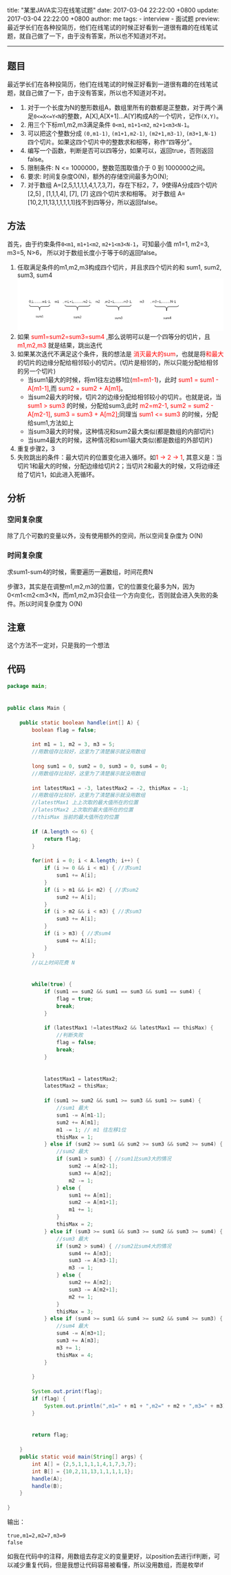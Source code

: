 title: "某里JAVA实习在线笔试题"
date: 2017-03-04 22:22:00 +0800
update: 2017-03-04 22:22:00 +0800
author: me
tags:
    - interview
    - 面试题
preview: 最近学长们在各种投简历，他们在线笔试的时候正好看到一道很有趣的在线笔试题，就自己做了一下，由于没有答案，所以也不知道对不对。

---

## 题目
最近学长们在各种投简历，他们在线笔试的时候正好看到一道很有趣的在线笔试题，就自己做了一下，由于没有答案，所以也不知道对不对。

- 1. 对于一个长度为N的整形数组A，数组里所有的数都是正整数，对于两个满足`0<=X<=Y<N`的整数，A[X],A[X+1]...A[Y]构成A的一个切片，记作`(X,Y)`。
- 2. 用三个下标m1,m2,m3满足条件 `0<m1`, `m1+1<m2`, `m2+1<m3<N-1`。
- 3. 可以把这个整数分成 `(0,m1-1)`, `(m1+1,m2-1)`, `(m2+1,m3-1)`, `(m3+1,N-1)` 四个切片。如果这四个切片中的整数求和相等，称作“四等分”。
- 4. 编写一个函数，判断是否可以四等分，如果可以，返回true，否则返回false。
- 5. 限制条件: N <= 1000000，整数范围取值介于 0 到 1000000之间。
- 6. 要求: 时间复杂度O(N)，额外的存储空间最多为O(N);
- 7. 对于数组 A=[2,5,1,1,1,1,4,1,7,3,7]，存在下标2，7，9使得A分成四个切片 [2,5] , [1,1,1,4], [7], [7] 这四个切片求和相等。 对于数组 A=[10,2,11,13,1,1,1,1,1]找不到四等分，所以返回false。

## 方法
首先，由于约束条件`0<m1`, `m1+1<m2`, `m2+1<m3<N-1`，可知最小值 m1=1, m2=3, m3=5, N>6， 所以对于数组长度小于等于6的返回false。

<ol>
	<li>任取满足条件的m1,m2,m3构成四个切片，并且求四个切片的和 sum1, sum2, sum3, sum4</li>
	<img src="images/interview-questions/1.png">
	<li>如果 <span style="color:red;">sum1=sum2=sum3=sum4</span> ,那么说明可以是一个四等分的切片，且 <span style="color:red;">m1,m2,m3</span> 就是结果，跳出迭代</li>
	<li>如果某次迭代不满足这个条件，我的想法是 <span style="color:red;">消灭最大的sum</span>，也就是将<span style="color:red;">和最大</span>的切片的边缘分配给相邻较小的切片。(切片是相邻的，所以只能分配给相邻的另一个切片)
		<ul>
			<li>当sum1最大的时候，将m1往左边移1位(<span style="color:red;">m1=m1-1</span>)，此时 <span style="color:red;">sum1 = sum1 - A[m1-1]</span>,而 <span style="color:red;">sum2 = sum2 + A[m1]</span>。</li>
			<li>当sum2最大的时候，切片2的边缘分配给相邻较小的切片。也就是说，当 <span style="color:red;">sum1 > sum3</span> 的时候，分配给sum3,此时 <span style="color:red;">m2=m2-1</span>, <span style="color:red;">sum2 = sum2 - A[m2-1]</span>,<span style="color:red;"> sum3 = sum3 + A[m2]</span>;同理当 <span style="color:red;">sum1 <= sum3</span> 的时候，分配给sum1,方法如上</li>
			<li>当sum3最大的时候，这种情况和sum2最大类似(都是数组的内部切片)</li>
			<li>当sum4最大的时候，这种情况和sum1最大类似(都是数组的外部切片)</li>
		</ul>
	</li>
	<li>重复步骤2，3</li>
	<li>失败跳出的条件：最大切片的位置变化进入循环。如<span style="color:red;">1 -> 2 -> 1</span>, 其意义是：当切片1和最大的时候，分配边缘给切片2；当切片2和最大的时候，又将边缘还给了切片1，如此进入死循环。</li>
</ol>

## 分析
### 空间复杂度
除了几个可数的变量以外，没有使用额外的空间，所以空间复杂度为 O(N)

### 时间复杂度
求sum1-sum4的时候，需要遍历一遍数组，时间花费N

步骤3，其实是在调整m1,m2,m3的位置，它的位置变化最多为N，因为 0<m1<m2<m3<N，而m1,m2,m3只会往一个方向变化，否则就会进入失败的条件。所以时间复杂度为 O(N)

## 注意
这个方法不一定对，只是我的一个想法

## 代码
``` java
package main;


public class Main {

	public static boolean handle(int[] A) {
		boolean flag = false;

		int m1 = 1, m2 = 3, m3 = 5; 
		//用数组存比较好，这里为了清楚展示就没用数组

		long sum1 = 0, sum2 = 0, sum3 = 0, sum4 = 0; 
		//用数组存比较好，这里为了清楚展示就没用数组

		int latestMax1 = -3, latestMax2 = -2, thisMax = -1; 
		//用数组存比较好，这里为了清楚展示就没用数组
		//latestMax1 上上次取的最大值所在的位置
		//latestMax2 上次取的最大值所在的位置
		//thisMax 当前的最大值所在的位置
		
		if (A.length <= 6) {
			return flag;
		}
		
		for(int i = 0; i < A.length; i++) {
			if (i >= 0 && i < m1) { //求sum1
				sum1 += A[i];
			}
			if (i > m1 && i< m2) { //求sum2
				sum2 += A[i];
			}
			if (i > m2 && i < m3) { //求sum3
				sum3 += A[i];
			}
			if (i > m3) { //求sum4
				sum4 += A[i];
			}
		}
		//以上时间花费 N
		
		
		while(true) {
			if (sum1 == sum2 && sum1 == sum3 && sum1 == sum4) {
				flag = true;
				break;
			}
			
			if (latestMax1 !=latestMax2 && latestMax1 == thisMax) {
				//判断失败
				flag = false;
				break;
			}
			
			
			latestMax1 = latestMax2;
			latestMax2 = thisMax;
			
			if (sum1 >= sum2 && sum1 >= sum3 && sum1 >= sum4) { 
				//sum1 最大
				sum1 -= A[m1-1];
				sum2 += A[m1];
				m1 -= 1; // m1 往左移1位
				thisMax = 1;
			} else if (sum2 >= sum1 && sum2 >= sum3 && sum2 >= sum4) { 
				//sum2 最大
				if (sum1 > sum3) { //sum1比sum3大的情况
					sum2 -= A[m2-1];
					sum3 += A[m2];
					m2 -= 1;
				} else {
					sum1 += A[m1];
					sum2 -= A[m1+1];
					m1 += 1;
				}
				thisMax = 2;
			} else if (sum3 >= sum1 && sum3 >= sum2 && sum3 >= sum4) { 
				//sum3 最大
				if (sum2 > sum4) { //sum2比sum4大的情况
					sum4 += A[m3];
					sum3 -= A[m3-1];
					m3 -= 1;
				} else {
					sum2 += A[m2];
					sum3 -= A[m2+1];
					m2 += 1;
				}
				thisMax = 3;
			} else if (sum4 >= sum1 && sum4 >= sum2 && sum4 >= sum3) { 
				//sum4 最大
				sum4 -= A[m3+1];
				sum3 += A[m3];
				m3 += 1;
				thisMax = 4;
			} 
			
		}
		
		System.out.print(flag);
		if (flag) {
			System.out.println(",m1=" + m1 + ",m2=" + m2 + ",m3=" + m3);
		}
		

		return flag;
		
	}
	public static void main(String[] args) {
		int A[] = {2,5,1,1,1,1,4,1,7,3,7};
		int B[] = {10,2,11,13,1,1,1,1,1};
		handle(A);
		handle(B);
	}

}

```

输出：
``` sysout
true,m1=2,m2=7,m3=9
false
```

如我在代码中的注释，用数组去存定义的变量更好，以position去进行if判断，可以减少重复代码，但是我想让代码容易被看懂，所以没用数组，而是枚举if

